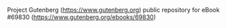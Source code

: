 Project Gutenberg (https://www.gutenberg.org) public repository for
eBook #69830 (https://www.gutenberg.org/ebooks/69830)
